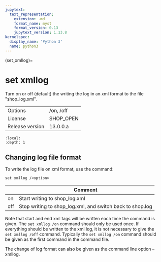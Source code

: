 ```yaml
---
jupytext:
  text_representation:
    extension: .md
    format_name: myst
    format_version: 0.13
    jupytext_version: 1.13.8
kernelspec:
  display_name: 'Python 3'
  name: python3
---
```


(set_xmllog)=
# set xmllog
Turn on or off (default) the writing the log in an xml format to the file "shop_log.xml".

|   |   |
|---|---|
|Options|/on, /off|
|License|SHOP_OPEN|
|Release version|13.0.0.a|

```{contents}
:local:
:depth: 1
```

## Changing log file format
To write the log file on xml format, use the command:
```
set xmllog /<option>
```

|<option>|Comment|
|---|---|
|on|Start writing to shop_log.xml|
|off|Stop writing to shop_log.xml, and switch back to shop.log|

Note that start and end xml tags will be written each time the command is given. The `set xmllog /on` command should only be used once. If everything should be written to the xml log, it is not necessary to give the `set xmllog /off` command. Typically the `set xmllog /on` command should be given as the first command in the command file.

The change of log format can also be given as the command line option –xmllog.



